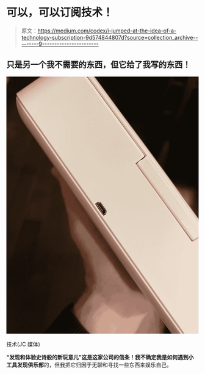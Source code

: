 # 可以，可以订阅技术！

> 原文：<https://medium.com/codex/i-jumped-at-the-idea-of-a-technology-subscription-9d574844807d?source=collection_archive---------9----------------------->

## 只是另一个我不需要的东西，但它给了我写的东西！

![](img/69189c9946650023d45ca2cc42d74383.png)

技术(JC 媒体)

**“发现和体验史诗般的新玩意儿”**这是这家公司的信条！我不确定我是如何遇到**小工具发现俱乐部**的，但我把它归因于无聊和寻找一些东西来娱乐自己。